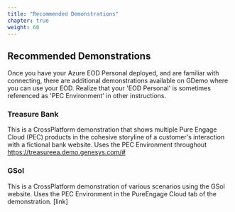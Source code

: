 ```yaml
---
title: "Recommended Demonstrations"
chapter: true
weight: 60
---
```


## Recommended Demonstrations

Once you have your Azure EOD Personal deployed, and are familiar with connecting, there are additional demonstrations available on GDemo where you can use your EOD. Realize that your 'EOD Personal' is sometimes referenced as 'PEC Environment' in other instructions. 

### Treasure Bank


This is a CrossPlatform demonstration that shows multiple Pure Engage Cloud (PEC) products in the cohesive storyline of a customer's interaction with a fictional bank website. Uses the PEC Environment throughout https://treasureea.demo.genesys.com/#


### GSol

This is a CrossPlatform demonstration of various scenarios using the GSol website. Uses the PEC Environment in the PureEngage Cloud tab of the demonstration. [link] 


